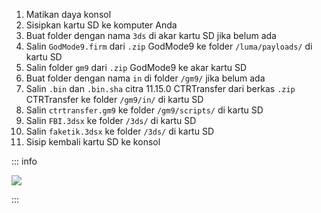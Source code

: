 1. Matikan daya konsol
2. Sisipkan kartu SD ke komputer Anda
3. Buat folder dengan nama `3ds` di akar kartu SD jika belum ada
4. Salin `GodMode9.firm` dari `.zip` GodMode9 ke folder `/luma/payloads/` di kartu SD
5. Salin folder `gm9` dari `.zip` GodMode9 ke akar kartu SD
6. Buat folder dengan nama `in` di folder `/gm9/` jika belum ada
7. Salin `.bin` dan `.bin.sha` citra 11.15.0 CTRTransfer dari berkas `.zip` CTRTransfer ke folder `/gm9/in/` di kartu SD
8. Salin `ctrtransfer.gm9` ke folder `/gm9/scripts/` di kartu SD
9. Salin `FBI.3dsx` ke folder `/3ds/` di kartu SD
10. Salin `faketik.3dsx` ke folder `/3ds/` di kartu SD
11. Sisip kembali kartu SD ke konsol

::: info

![](/images/screenshots/ctrtransfer-root-layout.png)

:::